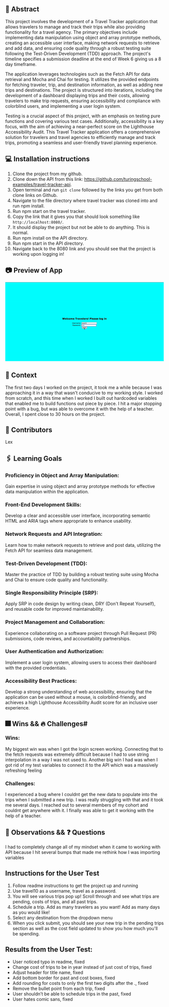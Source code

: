 ## 💭 Abstract
This project involves the development of a Travel Tracker application that allows travelers to manage and track their trips while also providing functionality for a travel agency. The primary objectives include implementing data manipulation using object and array prototype methods, creating an accessible user interface, making network requests to retrieve and add data, and ensuring code quality through a robust testing suite following the Test-Driven Development (TDD) approach. The project's timeline specifies a submission deadline at the end of Week 6 giving us a 8 day timeframe.

The application leverages technologies such as the Fetch API for data retrieval and Mocha and Chai for testing. It utilizes the provided endpoints for fetching traveler, trip, and destination information, as well as adding new trips and destinations. The project is structured into iterations, including the development of a dashboard displaying trips and their costs, allowing travelers to make trip requests, ensuring accessibility and compliance with colorblind users, and implementing a user login system.

Testing is a crucial aspect of this project, with an emphasis on testing pure functions and covering various test cases. Additionally, accessibility is a key focus, with the aim of achieving a near-perfect score on the Lighthouse Accessibility Audit. This Travel Tracker application offers a comprehensive solution for travelers and travel agencies to efficiently manage and track trips, promoting a seamless and user-friendly travel planning experience.

## 💻 Installation instructions
1. Clone the project from my github.
2. Clone down the API from this link: https://github.com/turingschool-examples/travel-tracker-api.
3. Open terminal and run `git clone` followed by the links you get from both clone links on Github.
4. Navigate to the file directory where travel tracker was cloned into and run npm install.
5. Run npm start on the travel tracker. 
6. Copy the link that it gives you that should look something like `http://localhost:8080/`.
7. It should display the project but not be able to do anything. This is normal.
8. Run npm install on the API directory.
9. Run npm start in the API directory.
10. Navigate back to the 8080 link and you should see that the project is working upon logging in! 

## 📷 Preview of App
![sample video of the project](https://github.com/Jesuitman/m2-travel-tracker/blob/main/Travel%20Tracker%20gif.gif)
## 🍎 Context
The first two days I worked on the project, it took me a while because I was approaching it in a way that wasn't conducive to my working style. I worked from scratch, and this time when I worked I built out hardcoded variables that enabled me to build functions out piece by piece. I hit a major stopping point with a bug, but was able to overcome it with the help of a teacher. Overall, I spent close to 30 hours on the project.

## 🧠 Contributors
Lex

## 🖇️ Learning Goals
### Proficiency in Object and Array Manipulation: 
Gain expertise in using object and array prototype methods for effective data manipulation within the application.

### Front-End Development Skills: 
Develop a clear and accessible user interface, incorporating semantic HTML and ARIA tags where appropriate to enhance usability.

### Network Requests and API Integration: 
Learn how to make network requests to retrieve and post data, utilizing the Fetch API for seamless data management.

### Test-Driven Development (TDD): 
Master the practice of TDD by building a robust testing suite using Mocha and Chai to ensure code quality and functionality.

### Single Responsibility Principle (SRP): 
Apply SRP in code design by writing clean, DRY (Don't Repeat Yourself), and reusable code for improved maintainability.

### Project Management and Collaboration: 
Experience collaborating on a software project through Pull Request (PR) submissions, code reviews, and accountability partnerships.

### User Authentication and Authorization: 
Implement a user login system, allowing users to access their dashboard with the provided credentials.

### Accessibility Best Practices: 
Develop a strong understanding of web accessibility, ensuring that the application can be used without a mouse, is colorblind-friendly, and achieves a high Lighthouse Accessibility Audit score for an inclusive user experience.

## 🎆 Wins && 🔥 Challenges#
### Wins:
My biggest win was when I got the login screen working. Connecting that to the fetch requests was extremely difficult because I had to use string interpolation in a way I was not used to. Another big win I had was when I got rid of my test variables to connect it to the API which was a massively refreshing feeling

### Challenges: 
I experienced a bug where I couldnt get the new data to populate into the trips when I submitted a new trip. I was really struggling with that and it took me several days. I reached out to several members of my cohort and couldnt get anywhere with it. I finally was able to get it working with the help of a teacher.

## 📝 Observations && ❓ Questions
I had to completely change all of my mindset when it came to working with API because I hit several bumps that made me rethink how I was importing variables

## Instructions for the User Test
1. Follow readme instructions to get the project up and running
2. Use travel10 as a username, travel as a password. 
3. You will see various trips pop up! Scroll through and see what trips are pending, costs of trips, and all past trips. 
4. Schedule a trip. Add as many travelers as you want! Add as many days as you would like!
5. Select any destination from the dropdown menu 
6. When you click submit, you should see your new trip in the pending trips section as well as the cost field updated to show you how much you'll be spending.


## Results from the User Test:
- User noticed typo in readme, fixed
- Change cost of trips to be in year instead of just cost of trips, fixed
- Adjust header for title name, fixed
- Add bottom border for past and cost boxes, fixed
- Add rounding for costs to only the first two digits after the ., fixed
- Remove the bullet point from each trip, fixed
- User shouldn’t be able to schedule trips in the past, fixed
- User hates comic sans, fixed